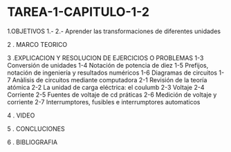 # TAREA-1-CAPITULO-1-2 
  1.OBJETIVOS 
  1.-
  2.- Aprender las transformaciones de diferentes unidades
  
  
  
  
  2 . MARCO TEORICO
  
  
  3 .EXPLICACION Y RESOLUCION DE EJERCICIOS O PROBLEMAS 
  1-3 Conversión de unidades 
  1-4 Notación de potencia de diez
  1-5 Prefijos, notación de ingeniería y resultados numéricos
  1-6 Diagramas de circuitos
  1-7 Anàlisis de circuitos mediante computadora
  2-1 Revisión de la teoría atómica
  2-2 La unidad de carga eléctrica: el coulumb
  2-3  Voltaje
  2-4 Corriente
  2-5 Fuentes de voltaje de cd práticas
  2-6 Medición de voltaje y corriente
2-7 Interrumptores, fusibles e interrumptores automaticos 
  
  
  
   4 . VIDEO
   
   
   5  .  CONCLUCIONES 
   
   
   6 . BIBLIOGRAFIA
   
  
  
  
  
  
  
  
